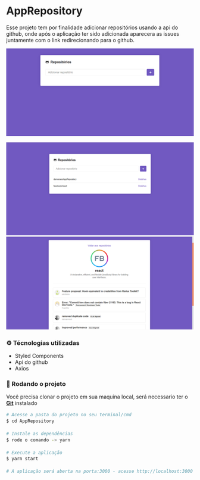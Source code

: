 # AppRepository
Esse projeto tem por finalidade adicionar repositórios usando a api do github, onde após o aplicação ter sido adicionada aparecera as issues juntamente com o link redirecionando para o github.

![AppRepository](https://github.com/demoraes/AppRepository/blob/master/img/appRepository.gif)

<p align="center">

 <img src="https://github.com/demoraes/AppRepository/blob/master/img/addRepository.png"  />
 <img src="https://github.com/demoraes/AppRepository/blob/master/img/detailRepository2.png"  />
</p>

### ⚙ Técnologias utilizadas
<ul>
  <li>Styled Components</li>
  <li>Api do github</li>
  <li>Axios</li>
</ul>

### 🧭 Rodando o projeto

Você precisa clonar o projeto em sua maquina local, será necessario ter o <b>[Git](https://git-scm.com)</b> instalado

```bash
# Acesse a pasta do projeto no seu terminal/cmd
$ cd AppRepository

# Instale as dependências
$ rode o comando -> yarn

# Execute a aplicação
$ yarn start

# A aplicação será aberta na porta:3000 - acesse http://localhost:3000
